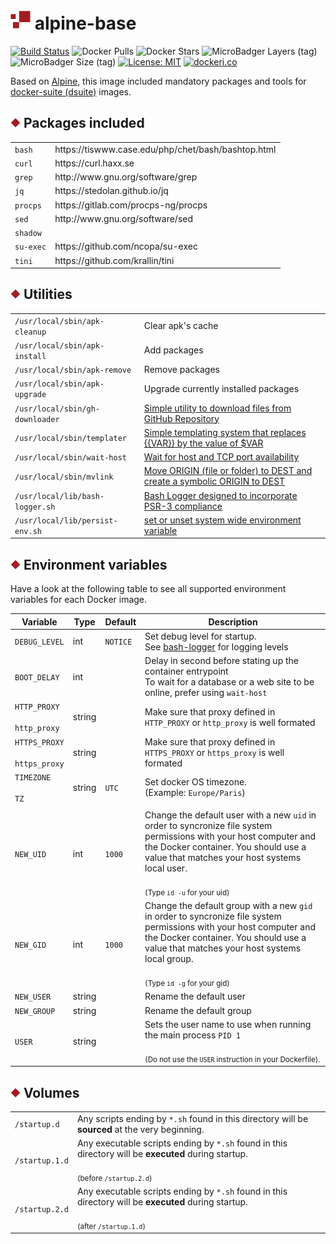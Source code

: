 # ![](https://github.com/docker-suite/artwork/raw/master/logo/png/logo_32.png) alpine-base
[![Build Status](http://jenkins.hexocube.fr/job/docker-suite/job/alpine-base/badge/icon?color=green&style=flat-square)](http://jenkins.hexocube.fr/job/docker-suite/job/alpine-base/)
![Docker Pulls](https://img.shields.io/docker/pulls/dsuite/alpine-base.svg?style=flat-square)
![Docker Stars](https://img.shields.io/docker/stars/dsuite/alpine-base.svg?style=flat-square)
![MicroBadger Layers (tag)](https://img.shields.io/microbadger/layers/dsuite/alpine-base/latest.svg?style=flat-square)
![MicroBadger Size (tag)](https://img.shields.io/microbadger/image-size/dsuite/alpine-base/latest.svg?style=flat-square)
[![License: MIT](https://img.shields.io/badge/License-MIT-brightgreen.svg?style=flat-square)](https://opensource.org/licenses/MIT)
[![dockeri.co](https://dockeri.co/image/dsuite/alpine-base)](https://hub.docker.com/r/dsuite/alpine-base)

Based on [Alpine][alpine], this image included mandatory packages and tools for [docker-suite (dsuite)][docker-suite] images.


## ![](https://github.com/docker-suite/artwork/raw/master/various/pin/png/pin_16.png) Packages included

<table>
  <tbody>
    <tr>
      <td><code>bash</code></td>
      <td>https://tiswww.case.edu/php/chet/bash/bashtop.html</td>
    </tr>
    <tr>
      <td><code>curl</code></td>
      <td>https://curl.haxx.se</td>
    </tr>
    <tr>
      <td><code>grep</code></td>
      <td>http://www.gnu.org/software/grep</td>
    </tr>
    <tr>
      <td><code>jq</code></td>
      <td>https://stedolan.github.io/jq</td>
    </tr>
    <tr>
      <td><code>procps</code></td>
      <td>https://gitlab.com/procps-ng/procps</td>
    </tr>
    <tr>
      <td><code>sed</code></td>
      <td>http://www.gnu.org/software/sed</td>
    </tr>
    <tr>
      <td><code>shadow</code></td>
      <td></td>
    </tr>
    <tr>
      <td><code>su-exec</code></td>
      <td>https://github.com/ncopa/su-exec</td>
    </tr>
    <tr>
      <td><code>tini</code></td>
      <td>https://github.com/krallin/tini</td>
    </tr>
  </tbody>
</table>


## ![](https://github.com/docker-suite/artwork/raw/master/various/pin/png/pin_16.png) Utilities

<table>
 <tbody>
  <tr>
   <td><code>/usr/local/sbin/apk-cleanup</code></td>
   <td>Clear apk's cache</td>
  </tr>
  <tr>
   <td><code>/usr/local/sbin/apk-install</code></td>
   <td>Add packages</td>
  </tr>
  <tr>
   <td><code>/usr/local/sbin/apk-remove</code></td>
   <td>Remove packages</td>
  </tr>
  <tr>
   <td><code>/usr/local/sbin/apk-upgrade</code></td>
   <td>Upgrade currently installed packages</td>
  </tr>
  <tr>
   <td><code>/usr/local/sbin/gh-downloader</code></td>
   <td><a href="https://github.com/bash-suite/gh-downloader" >Simple utility to download files from GitHub Repository</a></td>
  </tr>
  <tr>
   <td><code>/usr/local/sbin/templater</code></td>
   <td><a href="https://github.com/bash-suite/templater" >Simple templating system that replaces {{VAR}} by the value of $VAR</a></td>
  </tr>
  <tr>
   <td><code>/usr/local/sbin/wait-host</code></td>
   <td><a href="https://github.com/bash-suite/wait-host" >Wait for host and TCP port availability</a></td>
  </tr>
  <tr>
   <td><code>/usr/local/sbin/mvlink</code></td>
   <td><a href="https://github.com/bash-suite/mvlink" >Move ORIGIN (file or folder) to DEST and create a symbolic ORIGIN to DEST</a></td>
  </tr>
  <tr>
   <td><code>/usr/local/lib/bash-logger.sh</code></td>
   <td><a href="https://github.com/bash-suite/bash-logger" >Bash Logger designed to incorporate PSR-3 compliance</a></td>
  </tr>
  <tr>
   <td><code>/usr/local/lib/persist-env.sh</code></td>
   <td><a href="https://github.com/bash-suite/persist-env">set or unset system wide environment variable</a></td>
  </tr>
 </tbody>
</table>


## ![](https://github.com/docker-suite/artwork/raw/master/various/pin/png/pin_16.png) Environment variables

Have a look at the following table to see all supported environment variables for each Docker image.

<table>
 <thead>
  <tr>
   <th>Variable</th>
   <th>Type</th>
   <th>Default</th>
   <th>Description</th>
  </tr>
 </thead>
 <tbody>
  <tr>
   <td><code>DEBUG_LEVEL</code></td>
   <td>int</td>
   <td><code>NOTICE</code></td>
   <td>Set debug level for startup.<br/>See <a href="https://github.com/bash-suite/bash-logger#logging-levels">bash-logger</a> for logging levels</td>
  </tr>
  <tr>
   <td><code>BOOT_DELAY</code></td>
   <td>int</td>
   <td></td>
   <td>Delay in second before stating up the container entrypoint
   <br/>To wait for a database or a web site to be online, prefer using <code>wait-host</code></td>
  </tr>
  <tr>
   <td><code>HTTP_PROXY</code><br/><br/><code>http_proxy</code></td>
   <td>string</td>
   <td></td>
   <td>Make sure that proxy defined in <code>HTTP_PROXY</code> or <code>http_proxy</code> is well formated</td>
  </tr>
  <tr>
   <td><code>HTTPS_PROXY</code><br/><br/><code>https_proxy</code></td>
   <td>string</td>
   <td></td>
   <td>Make sure that proxy defined in <code>HTTPS_PROXY</code> or <code>https_proxy</code> is well formated</td>
  </tr>
  <tr>
   <td><code>TIMEZONE</code><br/><br/><code>TZ</code></td>
   <td>string</td>
   <td><code>UTC</code></td>
   <td>Set docker OS timezone.<br/>(Example: <code>Europe/Paris</code>)</td>
  </tr>
  <tr>
    <td colspan="4"></td>
  </tr>
  <tr>
   <td><code>NEW_UID</code></td>
   <td>int</td>
   <td><code>1000</code></td>
   <td>Change the default user with a new <code>uid</code> in order to syncronize file system permissions with your host computer and the Docker container. You should use a value that matches your host systems local user.<br/><br/><sub>(Type <code>id -u</code> for your uid)</sub></td>
  </tr>
  <tr>
   <td><code>NEW_GID</code></td>
   <td>int</td>
   <td><code>1000</code></td>
   <td>Change the default group with a new <code>gid</code> in order to syncronize file system permissions with your host computer and the Docker container. You should use a value that matches your host systems local group.<br/><br/><sub>(Type <code>id -g</code> for your gid)</sub></td>
  </tr>
  <tr>
   <td><code>NEW_USER</code></td>
   <td>string</td>
   <td></td>
   <td>Rename the default user</td>
  </tr>
  <tr>
   <td><code>NEW_GROUP</code></td>
   <td>string</td>
   <td></td>
   <td>Rename the default group</td>
  </tr>
  <tr>
   <td><code>USER</code></td>
   <td>string</td>
   <td></td>
   <td>Sets the user name to use when running the main process <code>PID 1</code>
   <br/><br/><sub>(Do not use the <code>USER</code> instruction in your Dockerfile).</sub></td>
  </tr>
 </tbody>
</table>


## ![](https://github.com/docker-suite/artwork/raw/master/various/pin/png/pin_16.png) Volumes

<table>
 <tbody>
  <tr>
   <td><code>/startup.d</code></td>
   <td>Any scripts ending by <code>*.sh</code> found in this directory will be <strong>sourced</strong> at the very beginning.</td>
  </tr>
  <tr>
   <td><code>/startup.1.d</code></td>
   <td>Any executable scripts ending by <code>*.sh</code> found in this directory will be <strong>executed</strong> during startup.</br></br><sub>(before <code>/startup.2.d</code>)</sub></td>
  </tr>
  <tr>
   <td><code>/startup.2.d</code></td>
   <td>Any executable scripts ending by <code>*.sh</code> found in this directory will be <strong>executed</strong> during startup.</br></br><sub>(after <code>/startup.1.d</code>)</sub>
   </td>  
  </tr>
 </tbody>
</table>

[alpine]: http://alpinelinux.org/
[docker-suite]: https://github.com/docker-suite/
